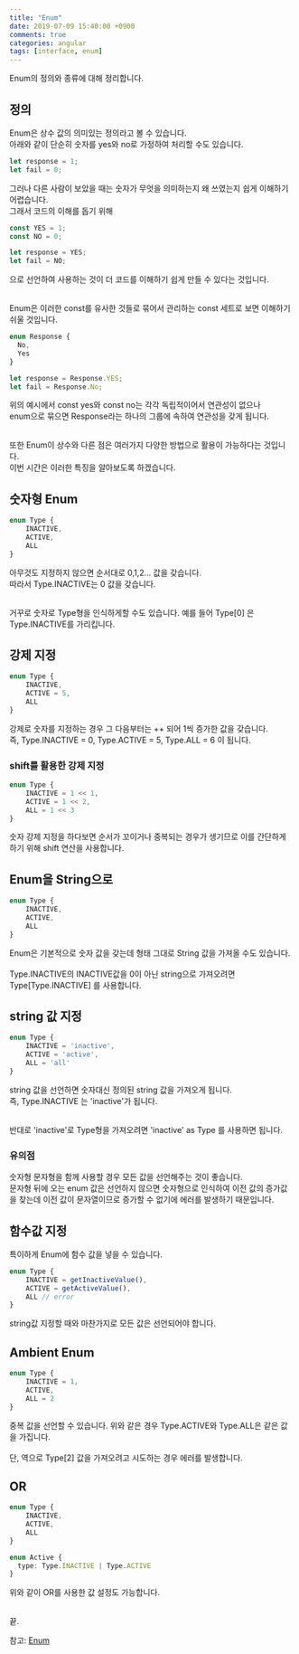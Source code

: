 ```yaml
---
title: "Enum"
date: 2019-07-09 15:40:00 +0900
comments: true
categories: angular
tags: [interface, enum]
---
```




Enum의 정의와 종류에 대해 정리합니다.<br>




## 정의

Enum은 상수 값의 의미있는 정의라고 볼 수 있습니다.<br>
아래와 같이 단순히 숫자를 yes와 no로 가정하여 처리할 수도 있습니다.<br>

```ts
let response = 1;
let fail = 0;
```

그러나 다른 사람이 보았을 때는 숫자가 무엇을 의미하는지 왜 쓰였는지 쉽게 이해하기 어렵습니다. <br>그래서 코드의 이해를 돕기 위해<br>

```ts
const YES = 1;
const NO = 0;

let response = YES;
let fail = NO;
```

으로 선언하여 사용하는 것이 더 코드를 이해하기 쉽게 만들 수 있다는 것입니다.<br><br>

Enum은 이러한 const를 유사한 것들로 묶어서 관리하는 const 세트로 보면 이해하기 쉬울 것입니다.<br>

```ts
enum Response {
  No,
  Yes
}

let response = Response.YES;
let fail = Response.No;
```

위의 예시에서 const yes와 const no는 각각 독립적이어서 연관성이 없으나 <br>enum으로 묶으면 Response라는 하나의 그룹에 속하여 연관성을 갖게 됩니다.<br><br>

또한 Enum이 상수와 다른 점은 여러가지 다양한 방법으로 활용이 가능하다는 것입니다.<br>
이번 시간은 이러한 특징을 알아보도록 하겠습니다.<br>


## 숫자형 Enum

```ts
enum Type {
	INACTIVE,
	ACTIVE,
	ALL
}
```

아무것도 지정하지 않으면 순서대로 0,1,2... 값을 갖습니다.<br>
따라서 Type.INACTIVE는 0 값을 갖습니다.<br><br>

거꾸로 숫자로 Type형을 인식하게할 수도 있습니다. 예를 들어 Type[0] 은 Type.INACTIVE를 가리킵니다.<br>


## 강제 지정

```ts
enum Type {
	INACTIVE,
	ACTIVE = 5,
	ALL
}
```

강제로 숫자를 지정하는 경우 그 다음부터는 ++ 되어 1씩 증가한 값을 갖습니다.<br>
즉, Type.INACTIVE = 0, Type.ACTIVE = 5, Type.ALL = 6 이 됩니다.<br>


### shift를 활용한 강제 지정

```ts
enum Type {
	INACTIVE = 1 << 1,
	ACTIVE = 1 << 2,
	ALL = 1 << 3
}
```

숫자 강제 지정을 하다보면 순서가 꼬이거나 중복되는 경우가 생기므로 이를 간단하게 하기 위해 shift 연산을 사용합니다.<br>


## Enum을 String으로

```ts
enum Type {
	INACTIVE,
	ACTIVE,
	ALL
}
```

Enum은 기본적으로 숫자 값을 갖는데 형태 그대로 String 값을 가져올 수도 있습니다.<br><br>
Type.INACTIVE의 INACTIVE값을 0이 아닌 string으로 가져오려면 Type[Type.INACTIVE] 를 사용합니다.<br>


## string 값 지정

```ts
enum Type {
	INACTIVE = 'inactive',
	ACTIVE = 'active',
	ALL = 'all'
}
```

string 값을 선언하면 숫자대신 정의된 string 값을 가져오게 됩니다.<br>
즉, Type.INACTIVE 는 'inactive'가 됩니다.<br><br>

반대로 'inactive'로 Type형을 가져오려면 'inactive' as Type 를 사용하면 됩니다.<br>


### 유의점
숫자형 문자형을 함께 사용할 경우 모든 값을 선언해주는 것이 좋습니다.<br>
문자형 뒤에 오는 enum 값은 선언하지 않으면 숫자형으로 인식하여 이전 값의 증가값을 찾는데 이전 값이 문자열이므로 증가할 수 없기에 에러를 발생하기 때문입니다.<br>



## 함수값 지정

특이하게 Enum에 함수 값을 넣을 수 있습니다.

```ts
enum Type {
	INACTIVE = getInactiveValue(),
	ACTIVE = getActiveValue(),
	ALL // error
}
```

string값 지정할 때와 마찬가지로 모든 값은 선언되어야 합니다.


## Ambient Enum

```ts
enum Type {
	INACTIVE = 1,
	ACTIVE,
	ALL = 2
}
```

중복 값을 선언할 수 있습니다. 위와 같은 경우 Type.ACTIVE와 Type.ALL은 같은 값을 가집니다.<br><br>
단, 역으로 Type[2] 값을 가져오려고 시도하는 경우 에러를 발생합니다.<br>



## OR

```ts
enum Type {
	INACTIVE,
	ACTIVE,
	ALL
}

enum Active {
  type: Type.INACTIVE | Type.ACTIVE
}
```

위와 같이 OR를 사용한 값 설정도 가능합니다.<br><br>


끝.



참고: [Enum](https://www.typescriptlang.org/docs/handbook/enums.html)